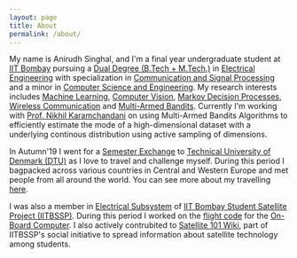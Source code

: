 ```yaml
---
layout: page
title: About
permalink: /about/
---
```


<!-- {% include image.html url="/images/profile.jpg" caption="Watching FC Barcelona's match at Camp Nou, Barcelona" width=300 align="right" %} -->

My name is Anirudh Singhal, and I'm a final year undergraduate student at <a href="http://www.iitb.ac.in/">IIT Bombay</a> pursuing a <a href="http://www.iitb.ac.in/newacadhome/dualdegree.jsp">Dual Degree (B.Tech + M.Tech.)</a> in <a href="https://www.ee.iitb.ac.in/web/">Electrical Engineering</a> with specialization in <a href="https://www.ee.iitb.ac.in/~comgroup/">Communication and Signal Processing</a> and a minor in <a href="https://www.cse.iitb.ac.in/">Computer Science and Engineering</a>. My research interests includes <a href="https://en.wikipedia.org/wiki/Machine_learning">Machine Learning</a>, <a href="https://en.wikipedia.org/wiki/Computer_vision">Computer Vision</a>, <a href="https://en.wikipedia.org/wiki/Markov_decision_process#:~:text=In%20mathematics%2C%20a%20Markov%20decision,control%20of%20a%20decision%20maker.">Markov Decision Processes</a>, <a href="https://en.wikipedia.org/wiki/Wireless">Wireless Communication</a> and <a href="https://en.wikipedia.org/wiki/Multi-armed_bandit#:~:text=In%20probability%20theory%2C%20the%20multi,properties%20are%20only%20partially%20known">Multi-Armed Bandits</a>. Currently I'm working with <a href="https://sites.google.com/site/nikhilkaram/">Prof. Nikhil Karamchandani</a> on using Multi-Armed Bandits Algorithms to efficiently estimate the mode of a high-dimensional dataset with a underlying continous distribution using active sampling of dimensions.

In Autumn'19 I went for a <a href="https://en.wikipedia.org/wiki/Student_exchange_program">Semester Exchange</a> to <a href="https://www.dtu.dk/english">Technical University of Denmark (DTU)</a> as I love to travel and challenge myself. During this period I bagpacked across various countries in Central and Western Europe and met people from all around the world. You can see more about my travelling <a href="/miscellany/travel">here</a>.

I was also a member in <a href="https://www.aero.iitb.ac.in/satlab/elecSS.php">Electrical Subsystem</a> of <a href="https://www.aero.iitb.ac.in/satlab/index.php">IIT Bombay Student Satellite Project (IITBSSP)</a>. During this period I worked on the <a href="https://www.aero.iitb.ac.in/satelliteWiki/index.php/Flight_Code">flight code</a> for the <a href="https://www.aero.iitb.ac.in/satelliteWiki/index.php/On-Board_Computer_(OBC)">On-Board Computer</a>. I also actively contrubited to <a href="https://www.aero.iitb.ac.in/satelliteWiki/index.php/Satellite_101">Satellite 101 Wiki</a>, part of IITBSSP's social initiative to spread information about satellite technology among students. 